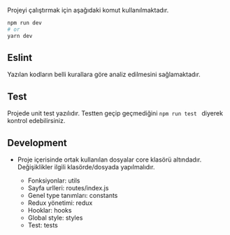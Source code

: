 Projeyi çalıştırmak için aşağıdaki komut kullanılmaktadır.

```bash
npm run dev
# or
yarn dev
```

## Eslint

Yazılan kodların belli kurallara göre analiz edilmesini sağlamaktadır. 

## Test

Projede unit test yazılıdır. Testten geçip geçmediğini `npm run test ` diyerek kontrol edebilirsiniz. 

## Development

-   Proje içerisinde ortak kullanılan dosyalar core klasörü altındadır. Değişiklikler ilgili klasörde/dosyada yapılmalıdır.

    - Fonksiyonlar: utils
    - Sayfa urlleri: routes/index.js
    - Genel type tanımları: constants
    - Redux yönetimi: redux
    - Hooklar: hooks
    - Global style: styles
    - Test: tests
